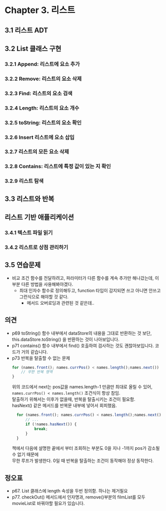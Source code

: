 # Chapter 3. 리스트

## 3.1 리스트 ADT

## 3.2 List 클래스 구현

### 3.2.1 Append: 리스트에 요소 추가

### 3.2.2 Remove: 리스트의 요소 삭제

### 3.2.3 Find: 리스트의 요소 검색

### 3.2.4 Length: 리스트의 요소 개수

### 3.2.5 toString: 리스트의 요소 확인

### 3.2.6 Insert 리스트에 요소 삽입

### 3.2.7 리스트의 모든 요소 삭제

### 3.2.8 Contains: 리스트에 특정 값이 있는 지 확인

### 3.2.9 리스트 탐색

## 3.3 리스트와 반복

## 리스트 기반 애플리케이션

### 3.4.1 텍스트 파일 읽기

### 3.4.2 리스트로 상점 관리하기

## 3.5 연습문제
* 비교 조건 함수를 전달하려고, 파라미터가 다른 함수를 계속 추가만 해나갔는데,
이부분 다른 방법을 사용해봐야겠다.
  * 최대 인자수 함수로 정의해두고, function 타입이 감지되면 쓰고 아니면 안쓰고 그런식으로 해야할 것 같다.
    * 메서드 오버로딩과 관련된 것 같은데..

## 의견
* p69 toString() 함수 내부에서 dataStore의 내용을 그대로 반환하는 것 보단, this.dataStore.toString() 을 반환하는 것이 나아보입니다.
* p71 contains() 함수 내부에서 find() 호출하여 검사하는 것도 괜찮아보입니다. 코드가 거의 같습니다.
* p73 반복을 탈출할 수 없는 문제
    ```javascript
    for (names.front(); names.currPos() < names.length();names.next()) {
        // 무한 반복 영역
    }
    ```            
  위의 코드에서 next는 pos값을 names.length-1 만큼만 최대로 올릴 수 있어,  
  `names.currPos() < names.length()` 조건식이 항상 참임.  
  탈출하기 위해서는 이후가 없을때, 반복을 탈출시키는 조건이 필요함.  
  hasNext() 같은 메서드를 반복문 내부에 넣어서 회피했음.
  ```javascript
    for (names.front(); names.currPos() < names.length();names.next()) {
        // ...
        if (!names.hasNext()) {
            break;
        }
    }
  ```
  책에서 다음에 설명한 끝에서 부터 조회하는 부분도 0을 지나 -1까지 pos가 감소될 수 없기 때문에   
  무한 루프가 발생한다. 0일 때 반복을 탈출하는 조건이 동작해야 정상 동작한다.


## 정오표
* p67. List 클래스에 length 속성을 두번 정의함. 하나는 제거필요
* p77. checkOut() 메서드에서 인자명과, remove()부분의 filmList를 모두 movieList로 바꿔야할 필요가 있습니다.
